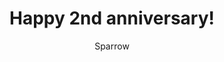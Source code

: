 ---
layout: post
title:  "Happy 2nd anniversary! "
author: Sparrow
categories: [ Anniversary ]
image: assets/images/2nd_anni.png
---